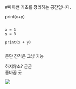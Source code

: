 #파이썬 기초를 정리하는 공간입니다.

print(x+y)
```commandline

x = 1
y = 3

print(x + y)


```

문단 간격은 그냥 가능

하지않소? 굳굳 </br> 줄바꿈 굿

<img src="https://img.hankyung.com/photo/201410/03.9178137.1.jpg"> </img>

